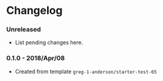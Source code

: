 # Changelog

### Unreleased

* List pending changes here.

### 0.1.0 - 2018/Apr/08

* Created from template `greg-1-anderson/starter-test-65`
